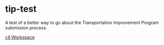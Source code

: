 # tip-test
A test of a better way to go about the Transportation Improvement Program submission process.

[c9 Workspace](https://ide.c9.io/brianmcguirk/tip-test)